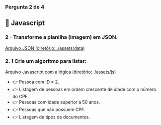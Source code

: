 ### Pergunta 2 de 4

## 🎯 Javascript

### 2 - Transforme a planilha (imagem) em JSON.

[Arquivo JSON (diretório: ./assets/data)](assets/data/table.json)


### 2. 1 Crie um algoritmo para listar:
[Arquivo Javascript com a lógica (diretório: ./assets/js)](assets/js/algorithms.js)

- 👉 Pessoa com ID = 2.
- 👉 Listagem de pessoas em ordem crescente de idade com o número do CPF.
- 👉 Pessoas com idade superior a 50 anos.
- 👉 Pessoas que não possuem CPF.
- 👉 Listagem de tipos de documentos.